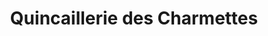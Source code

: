 ---
title: "Quincaillerie des Charmettes"
url: /le-vesinet/quincaillerie-des-charmettes/
shop: Eisenwaren
---